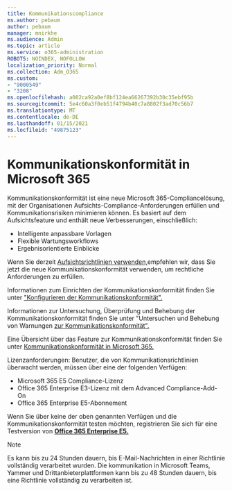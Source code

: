```yaml
---
title: Kommunikationscompliance
ms.author: pebaum
author: pebaum
manager: mnirkhe
ms.audience: Admin
ms.topic: article
ms.service: o365-administration
ROBOTS: NOINDEX, NOFOLLOW
localization_priority: Normal
ms.collection: Adm_O365
ms.custom:
- "9000549"
- "3208"
ms.openlocfilehash: a002ca92a0ef8bf124ea66267392b30c35ebf95b
ms.sourcegitcommit: 5e4c60a3f0eb51f4794b40c7a8802f3ad70c56b7
ms.translationtype: MT
ms.contentlocale: de-DE
ms.lasthandoff: 01/15/2021
ms.locfileid: "49875123"
---
```

# <a name="communication-compliance-in-microsoft-365"></a>Kommunikationskonformität in Microsoft 365

Kommunikationskonformität ist eine neue Microsoft 365-Compliancelösung, mit der Organisationen Aufsichts-Compliance-Anforderungen erfüllen und Kommunikationsrisiken minimieren können. Es basiert auf dem Aufsichtsfeature und enthält neue Verbesserungen, einschließlich:

- Intelligente anpassbare Vorlagen
- Flexible Wartungsworkflows
- Ergebnisorientierte Einblicke

Wenn Sie derzeit [Aufsichtsrichtlinien verwenden,](https://docs.microsoft.com/microsoft-365/compliance/supervision-policies)empfehlen wir, dass Sie jetzt die neue Kommunikationskonformität verwenden, um rechtliche Anforderungen zu erfüllen.

Informationen zum Einrichten der Kommunikationskonformität finden Sie unter ["Konfigurieren der Kommunikationskonformität".](https://docs.microsoft.com/microsoft-365/compliance/communication-compliance-configure)

Informationen zur Untersuchung, Überprüfung und Behebung der Kommunikationskonformität finden Sie unter "Untersuchen und Behebung von Warnungen [zur Kommunikationskonformität".](https://docs.microsoft.com/microsoft-365/compliance/communication-compliance-investigate-remediate)

Eine Übersicht über das Feature zur Kommunikationskonformität finden Sie unter [Kommunikationskonformität in Microsoft 365.](https://docs.microsoft.com/microsoft-365/compliance/communication-compliance)

Lizenzanforderungen: Benutzer, die von Kommunikationsrichtlinien überwacht werden, müssen über eine der folgenden Verfügen:

- Microsoft 365 E5 Compliance-Lizenz
- Office 365 Enterprise E3-Lizenz mit dem Advanced Compliance-Add-On
- Office 365 Enterprise E5-Abonnement

Wenn Sie über keine der oben genannten Verfügen und die Kommunikationskonformität testen möchten, registrieren Sie sich für eine Testversion von **[Office 365 Enterprise E5.](https://go.microsoft.com/fwlink/p/?LinkID=698279)**

> [!NOTE]
> Es kann bis zu 24 Stunden dauern, bis E-Mail-Nachrichten in einer Richtlinie vollständig verarbeitet wurden. Die kommunikation in Microsoft Teams, Yammer und Drittanbieterplattformen kann bis zu 48 Stunden dauern, bis eine Richtlinie vollständig zu verarbeiten ist.
